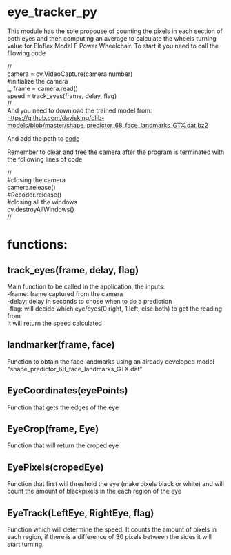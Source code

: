 # eye_tracker_py

This module has the sole propouse of counting the pixels in each section of both eyes and then computing an average to calculate the wheels turning value for Eloflex Model F Power Wheelchair.
To start it you need to call the fllowing code

//  
    camera = cv.VideoCapture(camera number)  
    #initialize the camera  
    _, frame = camera.read()  
    speed = track_eyes(frame, delay, flag)  
//  
And you need to download the trained model from:  
https://github.com/davisking/dlib-models/blob/master/shape_predictor_68_face_landmarks_GTX.dat.bz2   

And add the path to [code](https://github.com/pablodour/eye_tracker_py/blob/4bf96b395c6e18300528058ca62b3efa6423143d/eye_tracker_final.py#L19-L20)  


Remember to clear and free the camera after the program is terminated with the following lines of code  

//  
    #closing the camera  
    camera.release()  
    #Recoder.release()  
    #closing  all the windows  
    cv.destroyAllWindows()  
//  


# functions:  
## track_eyes(frame, delay, flag)  
Main function to be called in the application, the inputs:  
      -frame: frame captured from the camera  
      -delay: delay in seconds to chose when to do a prediction  
      -flag: will decide which eye/eyes(0 right, 1 left, else both) to get the reading from  
It will return the speed calculated

## landmarker(frame, face)
Function to obtain the face landmarks using an already developed model "shape_predictor_68_face_landmarks_GTX.dat"

## EyeCoordinates(eyePoints)
Function that gets the edges of the eye

## EyeCrop(frame, Eye)
Function that will return the croped eye

## EyePixels(cropedEye)
Function that first will threshold the eye (make pixels black or white) and will count the amount of blackpixels in the each region of the eye

## EyeTrack(LeftEye, RightEye, flag)
Function which will determine the speed. It counts the amount of pixels in each region, if there is a difference of 30 pixels between the sides it will start turning.
